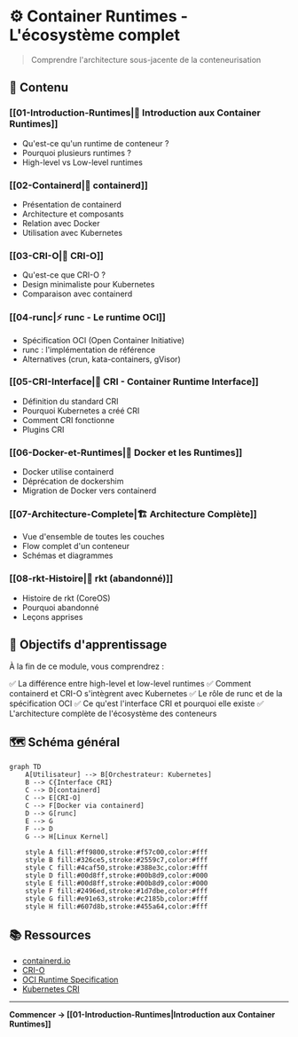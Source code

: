 # ⚙️ Container Runtimes - L'écosystème complet

> Comprendre l'architecture sous-jacente de la conteneurisation

## 📑 Contenu

### [[01-Introduction-Runtimes|📖 Introduction aux Container Runtimes]]
- Qu'est-ce qu'un runtime de conteneur ?
- Pourquoi plusieurs runtimes ?
- High-level vs Low-level runtimes

### [[02-Containerd|🔷 containerd]]
- Présentation de containerd
- Architecture et composants
- Relation avec Docker
- Utilisation avec Kubernetes

### [[03-CRI-O|🔶 CRI-O]]
- Qu'est-ce que CRI-O ?
- Design minimaliste pour Kubernetes
- Comparaison avec containerd

### [[04-runc|⚡ runc - Le runtime OCI]]
- Spécification OCI (Open Container Initiative)
- runc : l'implémentation de référence
- Alternatives (crun, kata-containers, gVisor)

### [[05-CRI-Interface|🔌 CRI - Container Runtime Interface]]
- Définition du standard CRI
- Pourquoi Kubernetes a créé CRI
- Comment CRI fonctionne
- Plugins CRI

### [[06-Docker-et-Runtimes|🐳 Docker et les Runtimes]]
- Docker utilise containerd
- Déprécation de dockershim
- Migration de Docker vers containerd

### [[07-Architecture-Complete|🏗️ Architecture Complète]]
- Vue d'ensemble de toutes les couches
- Flow complet d'un conteneur
- Schémas et diagrammes

### [[08-rkt-Histoire|📜 rkt (abandonné)]]
- Histoire de rkt (CoreOS)
- Pourquoi abandonné
- Leçons apprises

## 🎯 Objectifs d'apprentissage

À la fin de ce module, vous comprendrez :

✅ La différence entre high-level et low-level runtimes
✅ Comment containerd et CRI-O s'intègrent avec Kubernetes
✅ Le rôle de runc et de la spécification OCI
✅ Ce qu'est l'interface CRI et pourquoi elle existe
✅ L'architecture complète de l'écosystème des conteneurs

## 🗺️ Schéma général

```mermaid
graph TD
    A[Utilisateur] --> B[Orchestrateur: Kubernetes]
    B --> C{Interface CRI}
    C --> D[containerd]
    C --> E[CRI-O]
    C --> F[Docker via containerd]
    D --> G[runc]
    E --> G
    F --> D
    G --> H[Linux Kernel]

    style A fill:#ff9800,stroke:#f57c00,color:#fff
    style B fill:#326ce5,stroke:#2559c7,color:#fff
    style C fill:#4caf50,stroke:#388e3c,color:#fff
    style D fill:#00d8ff,stroke:#00b8d9,color:#000
    style E fill:#00d8ff,stroke:#00b8d9,color:#000
    style F fill:#2496ed,stroke:#1d7dbe,color:#fff
    style G fill:#e91e63,stroke:#c2185b,color:#fff
    style H fill:#607d8b,stroke:#455a64,color:#fff
```

## 📚 Ressources

- [containerd.io](https://containerd.io/)
- [CRI-O](https://cri-o.io/)
- [OCI Runtime Specification](https://github.com/opencontainers/runtime-spec)
- [Kubernetes CRI](https://kubernetes.io/docs/concepts/architecture/cri/)

---

**Commencer → [[01-Introduction-Runtimes|Introduction aux Container Runtimes]]**
